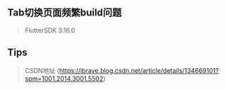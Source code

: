 ## Tab切换页面频繁build问题

> FlutterSDK 3.16.0

## Tips
> CSDN地址 (https://ibrave.blog.csdn.net/article/details/134669101?spm=1001.2014.3001.5502)


